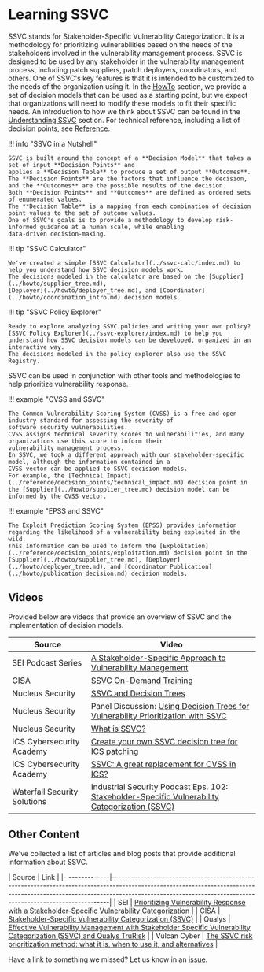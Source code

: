 # Learning SSVC

SSVC stands for Stakeholder-Specific Vulnerability Categorization.
It is a methodology for prioritizing vulnerabilities based on the needs of the stakeholders involved in the vulnerability management process.
SSVC is designed to be used by any stakeholder in the vulnerability management process, including patch suppliers, patch deployers, coordinators, and others.
One of SSVC's key features is that it is intended to be customized to the needs of the organization using it.
In the [HowTo](../howto/index.md) section, we provide a set of decision models that can be used as a starting point,
but we expect that organizations will need to modify these models to fit their specific needs.
An introduction to how we think about SSVC can be found in the [Understanding SSVC](../topics/index.md) section.
For technical reference, including a list of decision points, see [Reference](../reference/index.md).

!!! info "SSVC in a Nutshell"

    SSVC is built around the concept of a **Decision Model** that takes a set of input **Decision Points** and
    applies a **Decision Table** to produce a set of output **Outcomes**.
    The **Decision Points** are the factors that influence the decision, and the **Outcomes** are the possible results of the decision.
    Both **Decision Points** and **Outcomes** are defined as ordered sets of enumerated values.
    The **Decision Table** is a mapping from each combination of decision point values to the set of outcome values.
    One of SSVC's goals is to provide a methodology to develop risk-informed guidance at a human scale, while enabling
    data-driven decision-making.

!!! tip "SSVC Calculator"

    We've created a simple [SSVC Calculator](../ssvc-calc/index.md) to help you understand how SSVC decision models work.
    The decisions modeled in the calculator are based on the [Supplier](../howto/supplier_tree.md),
    [Deployer](../howto/deployer_tree.md), and [Coordinator](../howto/coordination_intro.md) decision models.

!!! tip "SSVC Policy Explorer"

    Ready to explore analyzing SSVC policies and writing your own policy? [SSVC Policy Explorer](../ssvc-explorer/index.md) to help you understand how SSVC decision models can be developed, organized in an interactive way.
    The decisions modeled in the policy explorer also use the SSVC Registry. 

SSVC can be used in conjunction with other tools and methodologies to help prioritize vulnerability response.

!!! example "CVSS and SSVC"

    The Common Vulnerability Scoring System (CVSS) is a free and open industry standard for assessing the severity of
    software security vulnerabilities. 
    CVSS assigns technical severity scores to vulnerabilities, and many organizations use this score to inform their 
    vulnerability management process.
    In SSVC, we took a different approach with our stakeholder-specific model, although the information contained in a
    CVSS vector can be applied to SSVC decision models.
    For example, the [Technical Impact](../reference/decision_points/technical_impact.md) decision point in 
    the [Supplier](../howto/supplier_tree.md) decision model can be informed by the CVSS vector.

!!! example "EPSS and SSVC"

    The Exploit Prediction Scoring System (EPSS) provides information regarding the likelihood of a vulnerability being exploited in the wild.
    This information can be used to inform the [Exploitation](../reference/decision_points/exploitation.md) decision point in the
    [Supplier](../howto/supplier_tree.md), [Deployer](../howto/deployer_tree.md), and [Coordinator Publication](../howto/publication_decision.md) decision models.

## Videos

Provided below are videos that provide an overview of SSVC and the implementation of decision models.

| Source | Video                                                                                                                            |
| ------ |----------------------------------------------------------------------------------------------------------------------------------|
| SEI Podcast Series | [A Stakeholder-Specific Approach to Vulnerability Management](https://youtu.be/wbUTizBaXA0)                                      |
| CISA | [SSVC On-Demand Training](https://youtu.be/NqiwyUPLy6I)                                                                          |
| Nucleus Security | [SSVC and Decision Trees](https://youtu.be/BKVvmAaCnSs)                                                                          |
| Nucleus Security | Panel Discussion: [Using Decision Trees for Vulnerability Prioritization with SSVC](https://youtu.be/25RHdcSwHCg) |
| Nucleus Security | [What is SSVC?](https://youtu.be/LV6PclEQ3QA)                                                                                    |
| ICS Cybersecurity Academy | [Create your own SSVC decision tree for ICS patching](https://youtu.be/MLkA2N3aXK4)                                              |
| ICS Cybersecurity Academy | [SSVC: A great replacement for CVSS in ICS?](https://youtu.be/1T36ieOqzNw)                                                       |
| Waterfall Security Solutions | Industrial Security Podcast Eps. 102: [Stakeholder-Specific Vulnerability Categorization (SSVC)](https://youtu.be/n5tVYjGxFj0)   |

## Other Content

We've collected a list of articles and blog posts that provide additional information about SSVC.

| Source        | Link                                                                                                                                                                                                                                    |
|- -------------|-----------------------------------------------------------------------------------------------------------------------------------------------------------------------------------------------------------------------------------------|
| SEI           | [Prioritizing Vulnerability Response with a Stakeholder-Specific Vulnerability Categorization](https://insights.sei.cmu.edu/blog/prioritizing-vulnerability-response-with-a-stakeholder-specific-vulnerability-categorization/)         |
| CISA          | [Stakeholder-Specific Vulnerability Categorization (SSVC)](https://www.cisa.gov/stakeholder-specific-vulnerability-categorization-ssvc)                                                                                                 |
| Qualys        | [Effective Vulnerability Management with Stakeholder Specific Vulnerability Categorization (SSVC) and Qualys TruRisk](https://blog.qualys.com/product-tech/2022/11/30/effective-vulnerability-management-with-ssvc-and-qualys-trurisk)  |
| Vulcan Cyber  | [The SSVC risk prioritization method: what it is, when to use it, and alternatives](https://vulcan.io/blog/the-ssvc-risk-prioritization-method-what-it-is-when-to-use-it-and-alternatives/)                 |

Have a link to something we missed? Let us know in an [issue](https://github.com/CERTCC/SSVC/issues/new).
